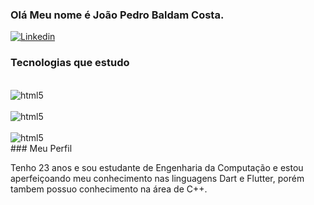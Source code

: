 ### Olá Meu nome é João Pedro Baldam Costa.

[![Linkedin](https://img.shields.io/badge/LinkedIn-0077B5?style=for-the-badge&logo=linkedin&logoColor=white)](https://www.linkedin.com/in/jo%C3%A3o-pedro-baldam-costa-9a5029244/)

### Tecnologias que estudo
<div style= "display: inline_block"><br/>
<img align="Center" alt = "html5" src = "https://img.shields.io/badge/C%2B%2B-00599C?style=for-the-badge&logo=c%2B%2B&logoColor=white"/>
<div style= "display: inline_block"><br/>
<img align="Center" alt = "html5" src = "https://img.shields.io/badge/Dart-0175C2?style=for-the-badge&logo=dart&logoColor=white"/>
<div style= "display: inline_block"><br/>
<img align="Center" alt = "html5" src = "https://img.shields.io/badge/Flutter-02569B?style=for-the-badge&logo=flutter&logoColor=white"/>

</div>
### Meu Perfil

Tenho 23 anos e sou estudante de Engenharia da Computação e estou aperfeiçoando meu conhecimento nas linguagens Dart e Flutter, porém tambem possuo conhecimento na área de C++.
